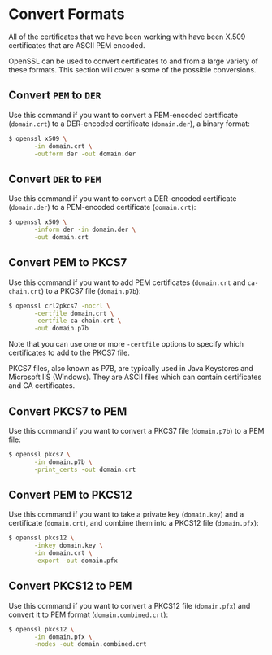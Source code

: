 # Convert Formats

All of the certificates that we have been working with have been X.509 certificates that are ASCII PEM encoded.

OpenSSL can be used to convert certificates to and from a large variety of these formats. This section will cover a some of the possible conversions.

## Convert `PEM` to `DER`

Use this command if you want to convert a PEM-encoded certificate (`domain.crt`) to a DER-encoded certificate (`domain.der`), a binary format:

```bash
$ openssl x509 \
       -in domain.crt \
       -outform der -out domain.der
```

## Convert `DER` to `PEM`

Use this command if you want to convert a DER-encoded certificate (`domain.der`) to a PEM-encoded certificate (`domain.crt`):

```bash
$ openssl x509 \
       -inform der -in domain.der \
       -out domain.crt
```

## Convert PEM to PKCS7

Use this command if you want to add PEM certificates (`domain.crt` and `ca-chain.crt`) to a PKCS7 file (`domain.p7b`):

```bash
$ openssl crl2pkcs7 -nocrl \
       -certfile domain.crt \
       -certfile ca-chain.crt \
       -out domain.p7b
```

Note that you can use one or more `-certfile` options to specify which certificates to add to the PKCS7 file.

PKCS7 files, also known as P7B, are typically used in Java Keystores and Microsoft IIS (Windows). They are ASCII files which can contain certificates and CA certificates.

## Convert PKCS7 to PEM

Use this command if you want to convert a PKCS7 file (`domain.p7b`) to a PEM file:

```bash
$ openssl pkcs7 \
       -in domain.p7b \
       -print_certs -out domain.crt
```

## Convert PEM to PKCS12

Use this command if you want to take a private key (`domain.key`) and a certificate (`domain.crt`), and combine them into a PKCS12 file (`domain.pfx`):

```bash
$ openssl pkcs12 \
       -inkey domain.key \
       -in domain.crt \
       -export -out domain.pfx
```

## Convert PKCS12 to PEM

Use this command if you want to convert a PKCS12 file (`domain.pfx`) and convert it to PEM format (`domain.combined.crt`):

```bash
$ openssl pkcs12 \
       -in domain.pfx \
       -nodes -out domain.combined.crt
```